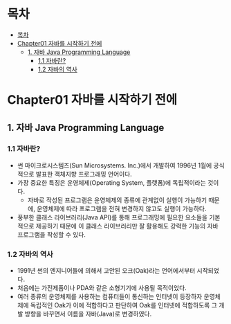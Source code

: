 # 목차

- [목차](#목차)   
- [Chapter01 자바를 시작하기 전에](#chapter01-자바를-시작하기-전에)   
    - [1. 자바 Java Programming Language](#1-자바-java-programming-language)   
        - [1.1 자바란?](#11-자바란)  
        - [1.2 자바의 역사](#12-%EC%9E%90%EB%B0%94%EC%9D%98-%EC%97%AD%EC%82%AC)  

# Chapter01 자바를 시작하기 전에   

## 1. 자바 Java Programming Language   
### 1.1 자바란?   
- 썬 마이크로시스템즈(Sun Microsystems. Inc.)에서 개발하여 1996년 1월에 공식적으로 발표한 객체지향 프로그래밍 언어이다.
- 가장 중요한 특징은 운영체제(Operating System, 플랫폼)에 독립적이라는 것이다.  
    - 자바로 작성된 프로그램은 운영체제의 종류에 관계없이 실행이 가능하기 때문에, 운영체제에 따라 프로그램을 전혀 변경하지 않고도 실행이 가능하다.
- 풍부한 클래스 라이브러리(Java API)를 통해 프로그래밍에 필요한 요소들을 기본적으로 제공하기 때문에 이 클래스 라이브러리만 잘 활용해도 강력한 기능의 자바 프로그램을 작성할 수 있다.

### 1.2 자바의 역사
- 1991년 썬의 엔지니어들에 의해서 고안된 오크(Oak)라는 언어에서부터 시작되었다.
- 처음에는 가전제품이나 PDA와 같은 소형기기에 사용될 목적이었다.
- 여러 종류의 운영체제를 사용하는 컴퓨터들이 통신하는 인터넷이 등장하자 운영체제에 독립적인 Oak가 이에 적합하다고 판단하여 Oak를 인터넷에 적합하도록 그 개발 방향을 바꾸면서 이름을 자바(Java)로 변경하였다.
